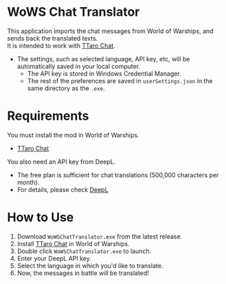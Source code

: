 # WoWS Chat Translator
This application imports the chat messages from World of Warships, and sends back the translated texts.  
It is intended to work with [TTaro Chat](https://github.com/AndrewTaro/TTaroChat).

- The settings, such as selected language, API key, etc, will be automatically saved in your local computer.
  - The API key is stored in Windows Credential Manager.
  - The rest of the preferences are saved in `userSettings.json` in the same directory as the `.exe`.

# Requirements
You must install the mod in World of Warships.
- [TTaro Chat](https://github.com/AndrewTaro/TTaroChat)

You also need an API key from DeepL.
- The free plan is sufficient for chat translations (500,000 characters per month).
- For details, please check [DeepL](https://www.deepl.com/ja/home)

# How to Use
1. Download `WoWSChatTranslator.exe` from the latest release.
2. Install [TTaro Chat](https://github.com/AndrewTaro/TTaroChat) in World of Warships.
4. Double click `WoWSChatTranslator.exe` to launch.
5. Enter your DeepL API key.
6. Select the language in which you'd like to translate.
7. Now, the messages in battle will be translated!
